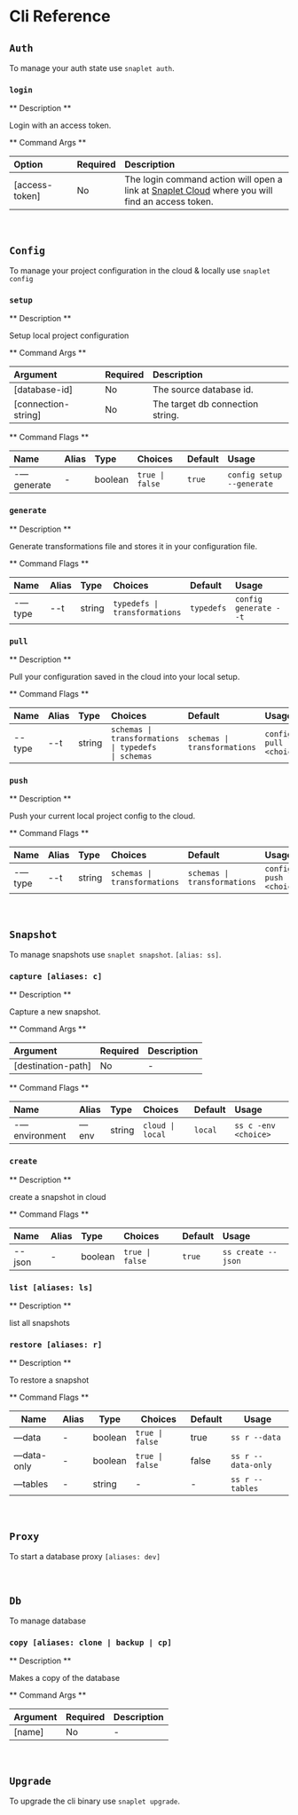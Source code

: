 # Cli Reference

## **`Auth`**

To manage your auth state use `snaplet auth`.

### `login`

** Description **

Login with an access token.

** Command Args **

| Option         | Required | Description                                                                                                                       |
| :------------- | :------- | :-------------------------------------------------------------------------------------------------------------------------------- |
| [access-token] | No       | The login command action will open a <br/> link at [Snaplet Cloud](https://app.snaplet.dev/) where you will find an access token. |

<br/>

## **`Config`**

To manage your project configuration in the cloud & locally use `snaplet config`

### `setup`

** Description **

Setup local project configuration

** Command Args **

| Argument            | Required | Description                      |
| :------------------ | :------- | :------------------------------- |
| [database-id]       | No       | The source database id.          |
| [connection-string] | No       | The target db connection string. |

** Command Flags **

| Name       | Alias | Type    | Choices                        | Default | Usage                     |
| :--------- | :---- | :------ | :----------------------------- | :------ | :------------------------ |
| -—generate | -     | boolean | <code>true &#124; false</code> | `true`  | `config setup --generate` |

### `generate`

** Description **

Generate transformations file and stores it in your configuration file.

** Command Flags **

| Name   | Alias | Type   | Choices                                      | Default    | Usage                 |
| :----- | :---- | :----- | :------------------------------------------- | :--------- | :-------------------- |
| -—type | --t   | string | <code>typedefs &#124; transformations</code> | `typedefs` | `config generate --t` |

### `pull`

** Description **

Pull your configuration saved in the cloud into your local setup.

** Command Flags **

| Name   | Alias | Type   | Choices                                                                    | Default                                     | Usage                      |
| :----- | :---- | :----- | :------------------------------------------------------------------------- | :------------------------------------------ | :------------------------- |
| --type | --t   | string | <code>schemas &#124; transformations &#124; typedefs &#124; schemas</code> | <code>schemas &#124; transformations</code> | `config pull --t <choice>` |

### `push`

** Description **

Push your current local project config to the cloud.

** Command Flags **

| Name   | Alias | Type   | Choices                                     | Default                                     | Usage                     |
| :----- | :---- | :----- | :------------------------------------------ | :------------------------------------------ | :------------------------ |
| -—type | --t   | string | <code>schemas &#124; transformations</code> | <code>schemas &#124; transformations</code> | `config push -t <choice>` |

<br/>

## **`Snapshot`**

To manage snapshots use `snaplet snapshot`. `[alias: ss]`.

### `capture [aliases: c]`

** Description **

Capture a new snapshot.

** Command Args **

| Argument           | Required | Description |
| :----------------- | :------- | :---------- |
| [destination-path] | No       | -           |

** Command Flags **

| Name          | Alias | Type   | Choices                         | Default | Usage                |
| :------------ | :---- | :----- | :------------------------------ | :------ | :------------------- |
| -—environment | —env  | string | <code>cloud &#124; local</code> | `local` | `ss c -env <choice>` |

### `create`

** Description **

create a snapshot in cloud

** Command Flags **

| Name   | Alias | Type    | Choices                        | Default | Usage              |
| :----- | :---- | :------ | :----------------------------- | :------ | :----------------- |
| --json | -     | boolean | <code>true &#124; false</code> | `true`  | `ss create --json` |

### `list [aliases: ls]`

** Description **

list all snapshots

### `restore [aliases: r]`

** Description **

To restore a snapshot

** Command Flags **

| Name       | Alias | Type    | Choices                        | Default | Usage              |
| ---------- | ----- | ------- | ------------------------------ | ------- | ------------------ |
| —data      | -     | boolean | <code>true &#124; false</code> | true    | `ss r --data`      |
| —data-only | -     | boolean | <code>true &#124; false</code> | false   | `ss r --data-only` |
| —tables    | -     | string  | -                              | -       | `ss r --tables`    |

<br/>

## **`Proxy`**

To start a database proxy `[aliases: dev]`

<br/>

## **`Db`**

To manage database

### `copy [aliases: clone | backup | cp]`

** Description **

Makes a copy of the database

** Command Args **

| Argument | Required | Description |
| -------- | -------- | ----------- |
| [name]   | No       | -           |

<br/>

## **`Upgrade`**

To upgrade the cli binary use `snaplet upgrade`.
